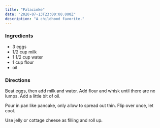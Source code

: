 ```yaml
---
title: "Palacinke"
date: "2020-07-13T23:00:00.000Z"
description: "A childhood favorite."
---
```


### Ingredients

- 3 eggs
- 1/2 cup milk
- 1 1/2 cup water
- 1 cup flour
- oil

### Directions

Beat eggs, then add milk and water. Add flour and whisk until there are no lumps. Add a little bit of oil.

Pour in pan like pancake, only allow to spread out thin. Flip over once, let cool.

Use jelly or cottage cheese as filling and roll up.
